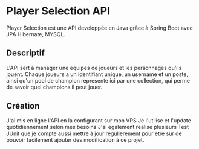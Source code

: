 # Player Selection API

Player Selection est une API developpée en Java grâce à Spring Boot avec JPA  Hibernate, MYSQL.

## Descriptif 

L'API sert à manager une equipes de joueurs et les personnages qu'ils jouent.
Chaque joueurs a un identifiant unique, un username et un poste, ainsi qu'un pool de champion
represente ici par une collection, qui perme de savoir quel champions il peut jouer.


## Création

J'ai mis en ligne l'API en la configurant sur mon VPS
Je l'utilise et l'update quotidiennement selon mes besoins
J'ai egalement realise plusieurs Test JUnit que je compte aussi mettre à jour regulierement pour etre sur 
de pouvoir facilement ajouter des modification à ce projet.
